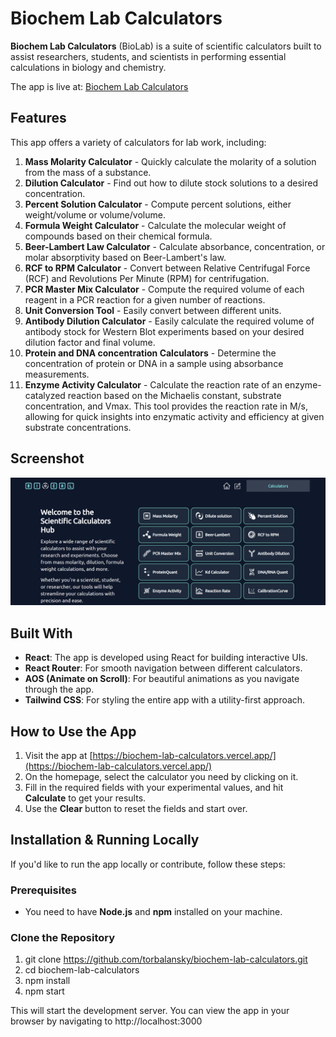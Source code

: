 # Biochem Lab Calculators

**Biochem Lab Calculators** (BioLab) is a suite of scientific calculators built to assist researchers, students, and scientists in performing essential calculations in biology and chemistry. 

The app is live at: [Biochem Lab Calculators](https://biochem-lab-calculators.vercel.app/)

## Features

This app offers a variety of calculators for lab work, including:

1. **Mass Molarity Calculator** - Quickly calculate the molarity of a solution from the mass of a substance.
2. **Dilution Calculator** - Find out how to dilute stock solutions to a desired concentration.
3. **Percent Solution Calculator** - Compute percent solutions, either weight/volume or volume/volume.
4. **Formula Weight Calculator** - Calculate the molecular weight of compounds based on their chemical formula.
5. **Beer-Lambert Law Calculator** - Calculate absorbance, concentration, or molar absorptivity based on Beer-Lambert's law.
6. **RCF to RPM Calculator** - Convert between Relative Centrifugal Force (RCF) and Revolutions Per Minute (RPM) for centrifugation.
7. **PCR Master Mix Calculator** - Compute the required volume of each reagent in a PCR reaction for a given number of reactions.
8. **Unit Conversion Tool** - Easily convert between different units.
9. **Antibody Dilution Calculator** - Easily calculate the required volume of antibody stock for Western Blot experiments based on your desired dilution factor and final volume.
10. **Protein and DNA concentration Calculators** - Determine the concentration of protein or DNA in a sample using absorbance measurements.
11. **Enzyme Activity Calculator** - Calculate the reaction rate of an enzyme-catalyzed reaction based on the Michaelis constant, substrate concentration, and Vmax. This tool provides the reaction rate in M/s, allowing for quick insights into enzymatic activity and efficiency at given substrate concentrations.

## Screenshot

![Biochem Lab Calculators Home Page](./public/home-page.png)

## Built With

- **React**: The app is developed using React for building interactive UIs.
- **React Router**: For smooth navigation between different calculators.
- **AOS (Animate on Scroll)**: For beautiful animations as you navigate through the app.
- **Tailwind CSS**: For styling the entire app with a utility-first approach.

## How to Use the App

1. Visit the app at [https://biochem-lab-calculators.vercel.app/](https://biochem-lab-calculators.vercel.app/)
2. On the homepage, select the calculator you need by clicking on it.
3. Fill in the required fields with your experimental values, and hit **Calculate** to get your results.
4. Use the **Clear** button to reset the fields and start over.

## Installation & Running Locally

If you'd like to run the app locally or contribute, follow these steps:

### Prerequisites

- You need to have **Node.js** and **npm** installed on your machine.

### Clone the Repository

1. git clone https://github.com/torbalansky/biochem-lab-calculators.git
2. cd biochem-lab-calculators
3. npm install
4. npm start

This will start the development server. You can view the app in your browser by navigating to http://localhost:3000


